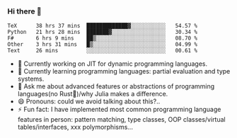 
### Hi there 👋

<!--START_SECTION:waka-->
```text
TeX      38 hrs 37 mins  █████████████▓░░░░░░░░░░░   54.57 % 
Python   21 hrs 28 mins  ███████▓░░░░░░░░░░░░░░░░░   30.34 % 
F#       6 hrs 9 mins    ██▒░░░░░░░░░░░░░░░░░░░░░░   08.70 % 
Other    3 hrs 31 mins   █▒░░░░░░░░░░░░░░░░░░░░░░░   04.99 % 
Text     26 mins         ░░░░░░░░░░░░░░░░░░░░░░░░░   00.61 % 
```
<!--END_SECTION:waka-->

- 🔭 Currently working on JIT for dynamic programming languages.
- 🌱 Currently learning programming languages: partial evaluation and type systems.
- 💬 Ask me about advanced features or abstractions of programming languages(no Rust🤔)/why Julia makes a difference.
- 😄 Pronouns: could we avoid talking about this?..
- ⚡ Fun fact: I have implemented most common programming language features in person: pattern matching, type classes, OOP classes/virtual tables/interfaces, xxx polymorphisms...

<!--
**thautwarm/thautwarm** is a ✨ _special_ ✨ repository because its `README.md` (this file) appears on your GitHub profile.

Here are some ideas to get you started:

- 🔭 I’m currently working on ...
- 🌱 I’m currently learning ...
- 👯 I’m looking to collaborate on ...
- 🤔 I’m looking for help with ...
- 💬 Ask me about ...
- 📫 How to reach me: ...
- 😄 Pronouns: ...
- ⚡ Fun fact: ...
-->

